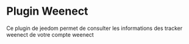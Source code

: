 # Plugin Weenect

Ce plugin de jeedom permet de consulter les informations des tracker weenect de votre compte weenect